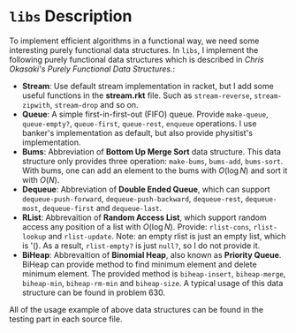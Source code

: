 # `libs` Description

To implement efficient algorithms in a functional way, we need some interesting purely functional data structures. In `libs`, I implement the following purely functional data structures which is described in *Chris Okasaki's Purely Functional Data Structures.*:

- **Stream**: Use default stream implementation in racket, but I add some useful functions in the **stream.rkt** file. Such as `stream-reverse`, `stream-zipwith`, `stream-drop` and so on.
- **Queue**: A simple first-in-first-out (FIFO) queue. Provide `make-queue`, `queue-empty?`, `queue-first`, `queue-rest`, `enqueue` operations. I use banker's implementation as default, but also provide physitist's implementation.
- **Bums**: Abbreviation of **Bottom Up Merge Sort** data structure. This data structure only provides three operation: `make-bums`, `bums-add`, `bums-sort`. With bums, one can add an element to the bums with $O(\log N)$ and sort it with $O(N)$.
- **Dequeue**: Abbreviation of **Double Ended Queue**, which can support `dequeue-push-forward`, `dequeue-push-backward`, `dequeue-rest`, `dequeue-most`, `dequeue-first` and `dequeue-last`.
- **RList**: Abbrevaition of **Random Access List**, which support random access any position of a list with $O(\log N)$. Provide: `rlist-cons`, `rlist-lookup` and `rlist-update`. Note: an empty rlist is just an empty list, which is '(). As a result, `rlist-empty?` is just `null?`, so I do not provide it.
- **BiHeap**: Abbrevaition of **Binomial Heap**, also known as **Priority Queue**. BiHeap can provide method to find minimum element and delete minimum element. The provided method is `biheap-insert`, `biheap-merge`, `biheap-min`, `biheap-rm-min` and `biheap-size`. A typical usage of this data structure can be found in problem 630.

All of the usage example of above data structures can be found in the testing part in each source file.